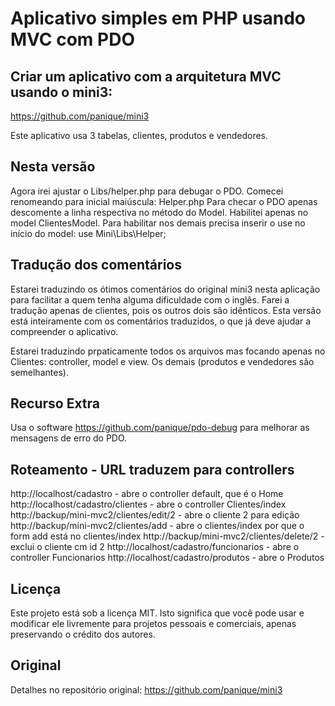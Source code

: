 # Aplicativo simples em PHP usando MVC com PDO

## Criar um aplicativo com a arquitetura MVC usando o mini3:
https://github.com/panique/mini3

Este aplicativo usa 3 tabelas, clientes, produtos e vendedores.

## Nesta versão
Agora irei ajustar o Libs/helper.php para debugar o PDO. Comecei renomeando para inicial maiúscula: Helper.php
Para checar o PDO apenas descomente a linha respectiva no método do Model.
Habilitei apenas no model ClientesModel. Para habilitar nos demais precisa inserir o use no início do model:
use Mini\Libs\Helper;

## Tradução dos comentários
Estarei traduzindo os ótimos comentários do original mini3 nesta aplicação para facilitar a quem tenha alguma dificuldade com o inglês. Farei a tradução apenas de clientes, pois os outros dois são idênticos.
Esta versão está inteiramente com os comentários traduzidos, o que já deve ajudar a compreender o aplicativo.

Estarei traduzindo prpaticamente todos os arquivos mas focando apenas no Clientes: controller, model e view. Os demais (produtos e vendedores são semelhantes).

## Recurso Extra
Usa o software https://github.com/panique/pdo-debug para melhorar as mensagens de erro do PDO.

## Roteamento - URL traduzem para controllers

http://localhost/cadastro   - abre o controller default, que é o Home
http://localhost/cadastro/clientes - abre o controller Clientes/index
http://backup/mini-mvc2/clientes/edit/2 - abre o cliente 2 para edição
http://backup/mini-mvc2/clientes/add - abre o clientes/index por que o form add está no clientes/index
http://backup/mini-mvc2/clientes/delete/2 - exclui o cliente cm id 2
http://localhost/cadastro/funcionarios - abre o controller Funcionarios
http://localhost/cadastro/produtos - abre o Produtos

## Licença

Este projeto está sob a licença MIT.
Isto significa que você pode usar e modificar ele livremente para projetos pessoais e comerciais, apenas preservando o crédito dos autores.

## Original

Detalhes no repositório original:
https://github.com/panique/mini3

